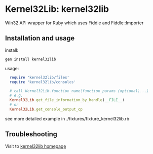 # Kernel32Lib: kernel32lib

Win32 API wrapper for Ruby which uses Fiddle and Fiddle::Importer

## Installation and usage

install:
```
gem install kernel32lib
```
usage:
```ruby
  require 'kernel32lib/files'
  require 'kernel32lib/consoles'

  # call Kernel32Lib.function_name(function_params (optional)...)
  # e.g.
  Kernel32Lib.get_file_information_by_handle(__FILE__)
  # or
  Kernel32Lib.get_console_output_cp
```
see more detailed example in ./fixtures/fixture_kernel32lib.rb

## Troubleshooting

Visit to [kernel32lib homepage](https://github.com/dim11981/kernel32lib)
